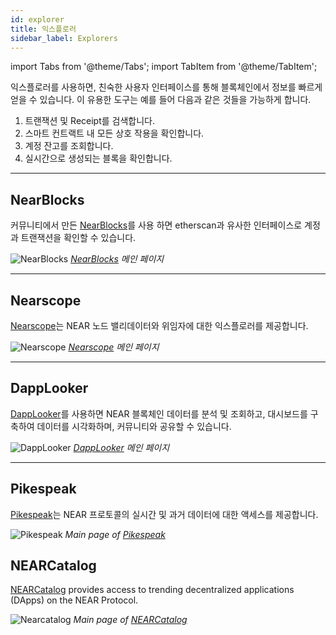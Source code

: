 ```yaml
---
id: explorer
title: 익스플로러
sidebar_label: Explorers
---
```


import Tabs from '@theme/Tabs';
import TabItem from '@theme/TabItem';

익스플로러를 사용하면, 친숙한 사용자 인터페이스를 통해 블록체인에서 정보를 빠르게 얻을 수 있습니다. 이 유용한 도구는 예를 들어 다음과 같은 것들을 가능하게 합니다.

1. 트랜잭션 및 Receipt를 검색합니다.
2. 스마트 컨트랙트 내 모든 상호 작용을 확인합니다.
3. 계정 잔고를 조회합니다.
4. 실시간으로 생성되는 블록을 확인합니다.

---

## NearBlocks

커뮤니티에서 만든 [NearBlocks](https://nearblocks.io/)를 사용 하면 etherscan과 유사한 인터페이스로 계정과 트랜잭션을 확인할 수 있습니다.

![NearBlocks](/docs/assets/explorers/nearblocks.png) *[NearBlocks](https://nearblocks.io/) 메인 페이지*

<hr className="subsection" />

## Nearscope

[Nearscope](https://nearscope.net/)는 NEAR 노드 밸리데이터와 위임자에 대한 익스플로러를 제공합니다.

![Nearscope](/docs/assets/explorers/nearscope.png) *[Nearscope](https://nearscope.net/) 메인 페이지*

<hr className="subsection" />

## DappLooker

[DappLooker](https://dapplooker.com/)를 사용하면 NEAR 블록체인 데이터를 분석 및 조회하고, 대시보드를 구축하여 데이터를 시각화하며, 커뮤니티와 공유할 수 있습니다.

![DappLooker](/docs/assets/explorers/dapplooker.png) *[DappLooker](https://dapplooker.com/) 메인 페이지*


<hr className="subsection" />

## Pikespeak

[Pikespeak](https://pikespeak.ai/)는 NEAR 프로토콜의 실시간 및 과거 데이터에 대한 액세스를 제공합니다.

![Pikespeak](/docs/assets/explorers/pikespeak.png) *Main page of [Pikespeak](https://pikespeak.ai/)*

## NEARCatalog

[NEARCatalog](https://dev.near.org/applications) provides access to trending decentralized applications (DApps) on the NEAR Protocol.


![Nearcatalog](/docs/assets/explorers/nearcatalog.png) *Main page of [NEARCatalog](https://dev.near.org/applications)*
